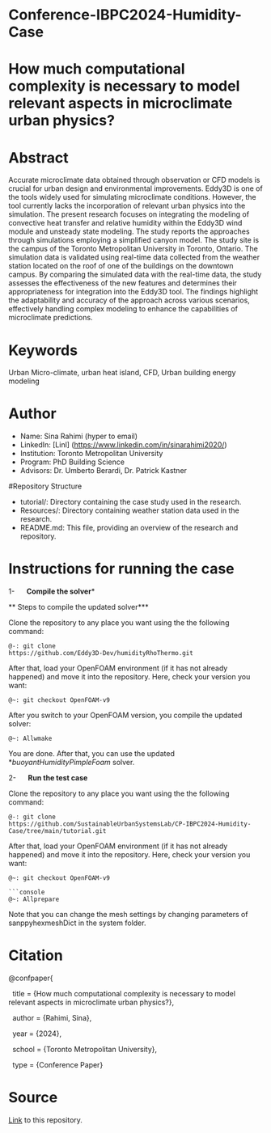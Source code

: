 # Conference-IBPC2024-Humidity-Case

# How much computational complexity is necessary to model relevant aspects in microclimate urban physics?


# Abstract

Accurate microclimate data obtained through observation or CFD models is crucial for urban design and environmental improvements. Eddy3D is one of the tools widely used for simulating microclimate conditions. However, the tool currently lacks the incorporation of relevant urban physics into the simulation. The present research focuses on integrating the modeling of convective heat transfer and relative humidity within the Eddy3D wind module and unsteady state modeling. The study reports the approaches through simulations employing a simplified canyon model. The study site is the campus of the Toronto Metropolitan University in Toronto, Ontario. The simulation data is validated using real-time data collected from the weather station located on the roof of one of the buildings on the downtown campus. By comparing the simulated data with the real-time data, the study assesses the effectiveness of the new features and determines their appropriateness for integration into the Eddy3D tool. The findings highlight the adaptability and accuracy of the approach across various scenarios, effectively handling complex modeling to enhance the capabilities of microclimate predictions.

# Keywords

Urban Micro-climate, urban heat island, CFD, Urban building
energy modeling

# Author

- Name: Sina Rahimi (hyper to email)
- LinkedIn: [Linl] (https://www.linkedin.com/in/sinarahimi2020/)
- Institution: Toronto Metropolitan University
- Program: PhD Building Science
- Advisors: Dr. Umberto Berardi, Dr. Patrick Kastner

#Repository Structure

- tutorial/: Directory containing the case study used in the research.
- Resources/: Directory containing weather station data used in the research.
- README.md: This file, providing an overview of the research and repository.

# Instructions for running the case


1-      **Compile the solver***

** Steps to compile the updated solver***

Clone the repository to any place you want using the
the following command:

```console
@-: git clone
https://github.com/Eddy3D-Dev/humidityRhoThermo.git
```

After that, load your OpenFOAM environment (if it has not already
happened) and move it into the repository. Here, check your version you want:

```console
@~: git checkout OpenFOAM-v9
```

After you switch to your OpenFOAM version, you compile the
updated solver:

```console
@~: Allwmake
```

You are done. After that, you can use the updated **buoyantHumidityPimpleFoam* solver.

2-      **Run the test case**

Clone the repository to any place you want using the
the following command:

```console
@-: git clone
https://github.com/SustainableUrbanSystemsLab/CP-IBPC2024-Humidity-Case/tree/main/tutorial.git
```

After that, load your OpenFOAM environment (if it has not already happened) and move it into the repository. Here, check your version you want:

```console
@~: git checkout OpenFOAM-v9  

```console
@~: Allprepare
```

Note that you can change the mesh settings by changing
parameters of sanppyhexmeshDict in the system folder.

# Citation

@confpaper{

  title = {How much computational complexity is necessary to model relevant aspects in microclimate urban physics?},

  author = {Rahimi, Sina},

  year = {2024},

  school = {Toronto Metropolitan University},

  type = {Conference Paper}

# Source

[Link](https://github.com/SustainableUrbanSystemsLab/CP-IBPC2024-Humidity-Case) to this repository.
